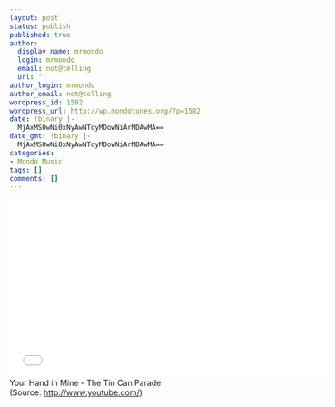 ```yaml
---
layout: post
status: publish
published: true
author:
  display_name: mrmondo
  login: mrmondo
  email: not@telling
  url: ''
author_login: mrmondo
author_email: not@telling
wordpress_id: 1582
wordpress_url: http://wp.mondotunes.org/?p=1582
date: !binary |-
  MjAxMS0wNi0xNyAwNToyMDowNiArMDAwMA==
date_gmt: !binary |-
  MjAxMS0wNi0xNyAwNToyMDowNiArMDAwMA==
categories:
- Mondo Music
tags: []
comments: []
---
```

<iframe width="560" height="315" src="//www.youtube.com/embed/Jz_Eu_je-S0" frameborder="0"> </iframe>
Your Hand in Mine - The Tin Can Parade
<div class="attribution">(<span>Source:</span> <a href="http://www.youtube.com/">http://www.youtube.com/</a>)</div>
